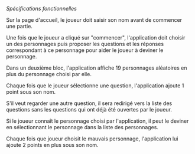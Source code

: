*Spécifications fonctionnelles*

Sur la page d'accueil, le joueur doit saisir son nom avant de commencer une partie.

Une fois que le joueur a cliqué sur "commencer", l'application doit choisir un des personnages puis proposer les questions et les réponses correspondant à ce personnage pour aider le joueur à deviner le personnage.

Dans un deuxième bloc, l'application affiche 19 personnages aléatoires en plus du personnage choisi par elle.

Chaque fois que le joueur sélectionne une question, l'application ajoute 1 point sous son nom.

S'il veut regarder une autre question, il sera redirigé vers la liste des questions sans les questions qui ont déjà été ouvertes par le joueur.

Si le joueur connaît le personnage choisi par l'application, il peut le deviner en sélectionnant le personnage dans la liste des personnages.

Chaque fois que joueur choisit le mauvais personnage, l'application lui ajoute 2 points en plus sous son nom.
